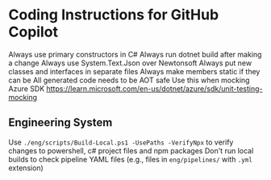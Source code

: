 # Coding Instructions for GitHub Copilot

Always use primary constructors in C#
Always run dotnet build after making a change
Always use System.Text.Json over Newtonsoft
Always put new classes and interfaces in separate files
Always make members static if they can be
All generated code needs to be AOT safe
Use this when mocking Azure SDK https://learn.microsoft.com/en-us/dotnet/azure/sdk/unit-testing-mocking

## Engineering System

Use `./eng/scripts/Build-Local.ps1 -UsePaths -VerifyNpx` to verify changes to powershell, c# project files and npm packages
Don't run local builds to check pipeline YAML files (e.g., files in `eng/pipelines/` with `.yml` extension)

